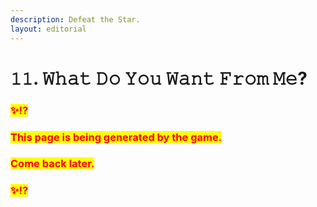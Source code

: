 ```yaml
---
description: Defeat the Star.
layout: editorial
---
```


# 𝟷𝟷. 𝚆𝚑𝚊𝚝 𝙳𝚘 𝚈𝚘𝚞 𝚆𝚊𝚗𝚝 𝙵𝚛𝚘𝚖 𝙼𝚎?

### <mark style="color:red;">✨⁉️</mark>&#x20;

### <mark style="color:red;">This page is being generated by the game.</mark>&#x20;

### <mark style="color:red;">Come back later.</mark>

### <mark style="color:red;">✨⁉️</mark>
